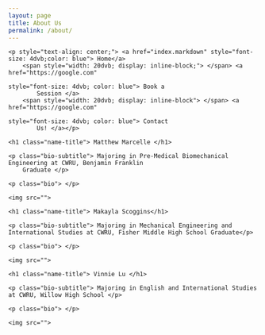 ```yaml
---
layout: page
title: About Us
permalink: /about/
---
```


<html lang="en">
<style type="text/css">
    #landing {
        text-align: center;
        font-family: "helvetica", serif;
        font-size: 7.5dvb;
        color: white }

    .name-title {
        text-align: left;
        font-family: "sans-serif", serif;
        font-size: 7.5dvb;
        margin-bottom: 0;
        padding-bottom: 0;
        line-height: 0.5;
        color: white;

    }

    .bio-subtitle {
        text-align: left;
        font-family: "sans-serif", serif;
        font-size: 3.5dvb;
        color: white;

    }

    .bio {
        text-align: left;
        font-family: "sans-serif", serif;
        font-size: 3dvb;
        color: white;
    }

    .heading {
        font-family: "helvetica",serif;
        font-size: 10dvb;
        text-align: center;
        background: lightgray;
        padding: 10px;
    }

</style>


<head style="background-color: lightblue;">
    <meta charset="UTF-8"><title>Real Tutoring, Real Students, Real Results</title>
</head>
<body>

<div class="card-header">

    <p style="text-align: center;"> <a href="index.markdown" style="font-size: 4dvb;color: blue"> Home</a>
        <span style="width: 20dvb; display: inline-block;"> </span> <a href="https://google.com"
                                                                       style="font-size: 4dvb; color: blue"> Book a
            Session </a>
        <span style="width: 20dvb; display: inline-block"> </span> <a href="https://google.com"
                                                                      style="font-size: 4dvb; color: blue"> Contact
            Us! </a></p>


</div>

<div class="card-body">
    <! Matthew's Bio >

    <h1 class="name-title"> Matthew Marcelle </h1>

    <p class="bio-subtitle"> Majoring in Pre-Medical Biomechanical Engineering at CWRU, Benjamin Franklin
        Graduate </p>

    <p class="bio"> </p>

    <img src="">

</div>

<div class="card-body">

    <h1 class="name-title"> Makayla Scoggins</h1>

    <p class="bio-subtitle"> Majoring in Mechanical Engineering and International Studies at CWRU, Fisher Middle High School Graduate</p>

    <p class="bio"> </p>

    <img src="">

</div>

<div class="card-body">

    <h1 class="name-title"> Vinnie Lu </h1>

    <p class="bio-subtitle"> Majoring in English and International Studies at CWRU, Willow High School </p>

    <p class="bio"> </p>

    <img src="">

</div>
</body>
</html>